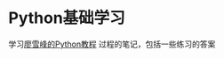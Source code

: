 # Python基础学习
学习[廖雪峰的Python教程][1] 过程的笔记，包括一些练习的答案

[1]:(http://www.liaoxuefeng.com/wiki/0014316089557264a6b348958f449949df42a6d3a2e542c000)